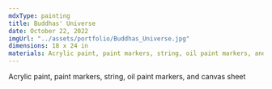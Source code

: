 ```yaml
---
mdxType: painting
title: Buddhas' Universe
date: October 22, 2022
imgUrl: "../assets/portfolio/Buddhas_Universe.jpg"
dimensions: 18 x 24 in
materials: Acrylic paint, paint markers, string, oil paint markers, and canvas sheet 
---
```


Acrylic paint, paint markers, string, oil paint markers, and canvas sheet 